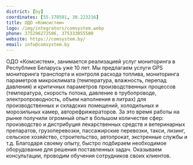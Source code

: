 ```yaml
---
district: [by]
coordinates: [55.178501, 30.223216]
title: ОДО «Комсистем»
logo: /img/integrators/comsystem.webp
phone: 375296272506, 375333055500
website: https://comsystem.by/
email: info@comsystem.by
---
```


ОДО «Комсистем», занимается реализацией услуг мониторинга в Республике Беларусь уже 10 лет. Мы предлагаем услуги GPS мониторинга транспорта и контроля расхода топлива, мониторинга параметров микроклимата (температура, влажность, перепад давления) и критичных параметров производственных процессов (температура, скорость потока, давление в трубопроводе, электропроводность, объем наполнения в литрах) для производственных и складских помещений, холодильных и морозильных камер, авторефрижераторов.
За это время работы на рынке получили огромный опыт в большом количестве сфер: производство и дистрибуция лекарственных средств и ветеринарных препаратов, грузоперевозки, пассажирские перевозки, такси, лизинг, сельское хозяйство, строительство, автопрокат, экстренные службы и т.д.
Благодаря своему опыту, быстро подбираем необходимое оборудование для решения поставленных задач. Оказываем консультации, проводим обучения сотрудников своих клиентов.
